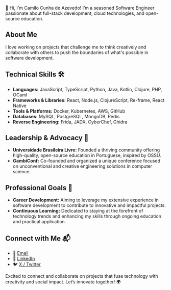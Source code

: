 👋 Hi, I'm Camilo Cunha de Azevedo! I’m a seasoned Software Engineer passionate about full-stack development, cloud technologies, and open-source education. 

## About Me
I love working on projects that challenge me to think creatively and collaborate with others to push the boundaries of what's possible in software development. 

## Technical Skills 🛠️
- **Languages:** JavaScript, TypeScript, Python, Java, Kotlin, Clojure, PHP, OCaml
- **Frameworks & Libraries:** React, Node.js, ClojureScript, Re-frame, React Native
- **Tools & Platforms:** Docker, Kubernetes, AWS, GitHub
- **Databases:** MySQL, PostgreSQL, MongoDB, Redis
- **Reverse Engineering:** Frida, JADX, CyberChef, Ghidra

## Leadership & Advocacy 🌟
- **Universidade Brasileira Livre:** Founded a thriving community offering high-quality, open-source education in Portuguese, inspired by OSSU.
- **GambiConf:** Co-founded and organized a unique conference focused on unconventional and creative engineering solutions in computer science.

## Professional Goals 🚀
- **Career Development:** Aiming to leverage my extensive experience in software development to contribute to innovative and impactful projects.
- **Continuous Learning:** Dedicated to staying at the forefront of technology trends and enhancing my skills through ongoing education and practical application.

## Connect with Me 📬
- 📧 [Email](mailto:camilotk@gmail.com)
- 💼 [LinkedIn](https://www.linkedin.com/in/2cazevedo/)
- 🐦 [X / Twitter](https://x.com/ocamilodev)

Excited to connect and collaborate on projects that fuse technology with creativity and social impact. Let’s innovate together! 🌍
